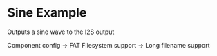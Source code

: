 # Sine Example

Outputs a sine wave to the I2S output

Component config → FAT Filesystem support → Long filename support